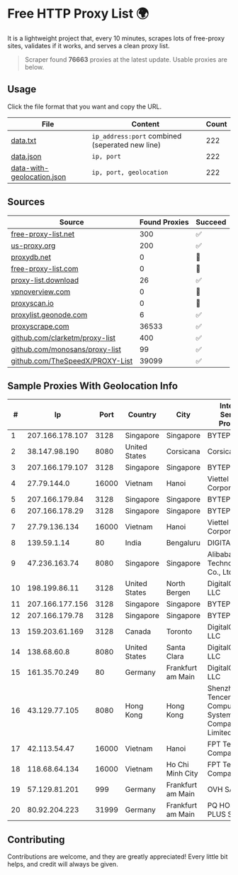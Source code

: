 
# Free HTTP Proxy List 🌍

It is a lightweight project that, every 10 minutes, scrapes lots of free-proxy sites, validates if it works, and serves a clean proxy list.


> Scraper found **76663** proxies at the latest update. Usable proxies are below.

## Usage

Click the file format that you want and copy the URL.


|File|Content|Count|
|----|-------|-----|
|[data.txt](https://raw.githubusercontent.com/themiralay/Proxy-List-World/master/data.txt)|`ip_address:port` combined (seperated new line)|222|
|[data.json](https://raw.githubusercontent.com/themiralay/Proxy-List-World/master/data.json)|`ip, port`|222|
|[data-with-geolocation.json](https://raw.githubusercontent.com/themiralay/Proxy-List-World/master/data-with-geolocation.json)|`ip, port, geolocation`|222|

## Sources

|Source|Found Proxies|Succeed|
|------|-------------|-------|
|[free-proxy-list.net](https://free-proxy-list.net)|300|✅|
|[us-proxy.org](https://www.us-proxy.org)|200|✅|
|[proxydb.net](http://proxydb.net)|0|🚫|
|[free-proxy-list.com](https://free-proxy-list.com/?page=&port=&type%5B%5D=http&type%5B%5D=https&up_time=0&search=Search)|0|🚫|
|[proxy-list.download](https://www.proxy-list.download/HTTP)|26|✅|
|[vpnoverview.com](https://vpnoverview.com/privacy/anonymous-browsing/free-proxy-servers)|0|🚫|
|[proxyscan.io](https://www.proxyscan.io)|0|🚫|
|[proxylist.geonode.com](https://proxylist.geonode.com/api/proxy-list?limit=300&page=1&sort_by=lastChecked&sort_type=desc&protocols=http,https)|6|✅|
|[proxyscrape.com](https://api.proxyscrape.com/v2/?request=displayproxies&protocol=http&timeout=10000&country=all&ssl=all&anonymity=all)|36533|✅|
|[github.com/clarketm/proxy-list](https://raw.githubusercontent.com/clarketm/proxy-list/master/proxy-list-raw.txt)|400|✅|
|[github.com/monosans/proxy-list](https://raw.githubusercontent.com/monosans/proxy-list/main/proxies/http.txt)|99|✅|
|[github.com/TheSpeedX/PROXY-List](https://raw.githubusercontent.com/TheSpeedX/PROXY-List/master/http.txt)|39099|✅|


## Sample Proxies With Geolocation Info

|#|Ip|Port|Country|City|Internet Service Provider|
|-|--|----|-------|----|-------------------------|
|1|207.166.178.107|3128|Singapore|Singapore|BYTEPLUS|
|2|38.147.98.190|8080|United States|Corsicana|Corsicana ISD|
|3|207.166.179.107|3128|Singapore|Singapore|BYTEPLUS|
|4|27.79.144.0|16000|Vietnam|Hanoi|Viettel Corporation|
|5|207.166.179.84|3128|Singapore|Singapore|BYTEPLUS|
|6|207.166.178.29|3128|Singapore|Singapore|BYTEPLUS|
|7|27.79.136.134|16000|Vietnam|Hanoi|Viettel Corporation|
|8|139.59.1.14|80|India|Bengaluru|DIGITALOCEAN|
|9|47.236.163.74|8080|Singapore|Singapore|Alibaba (US) Technology Co., Ltd.|
|10|198.199.86.11|3128|United States|North Bergen|DigitalOcean, LLC|
|11|207.166.177.156|3128|Singapore|Singapore|BYTEPLUS|
|12|207.166.179.78|3128|Singapore|Singapore|BYTEPLUS|
|13|159.203.61.169|3128|Canada|Toronto|DigitalOcean, LLC|
|14|138.68.60.8|8080|United States|Santa Clara|DigitalOcean, LLC|
|15|161.35.70.249|80|Germany|Frankfurt am Main|DigitalOcean, LLC|
|16|43.129.77.105|8080|Hong Kong|Hong Kong|Shenzhen Tencent Computer Systems Company Limited|
|17|42.113.54.47|16000|Vietnam|Hanoi|FPT Telecom Company|
|18|118.68.64.134|16000|Vietnam|Ho Chi Minh City|FPT Telecom Company|
|19|57.129.81.201|999|Germany|Frankfurt am Main|OVH SAS|
|20|80.92.204.223|31999|Germany|Frankfurt am Main|PQ HOSTING PLUS S.R.L.|



## Contributing

Contributions are welcome, and they are greatly appreciated! Every
little bit helps, and credit will always be given.

